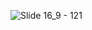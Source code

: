 ![Slide 16_9 - 121](https://github.com/gom-3/.github/assets/24623403/cf1c692a-1579-49a2-8d82-341d45f37fd3)

